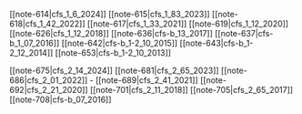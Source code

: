
[[note-614|cfs_1_6_2024]]
[[note-615|cfs_1_83_2023]]
[[note-618|cfs_1_42_2022]]
[[note-617|cfs_1_33_2021]]
[[note-619|cfs_1_12_2020]]
[[note-626|cfs_1_12_2018]]
[[note-636|cfs-b_13_2017]]
[[note-637|cfs-b_1_07_2016]]
[[note-642|cfs-b_1-2_10_2015]]
[[note-643|cfs-b_1-2_12_2014]]
[[note-653|cfs-b_1-2_10_2013]]



[[note-675|cfs_2_14_2024]]
[[note-681|cfs_2_65_2023]]
[[note-686|cfs_2_01_2022]] -
[[note-689|cfs_2_41_2021]] 
[[note-692|cfs_2_21_2020]] 
[[note-701|cfs_2_11_2018]]
[[note-705|cfs_2_65_2017]]
[[note-708|cfs-b_07_2016]]


